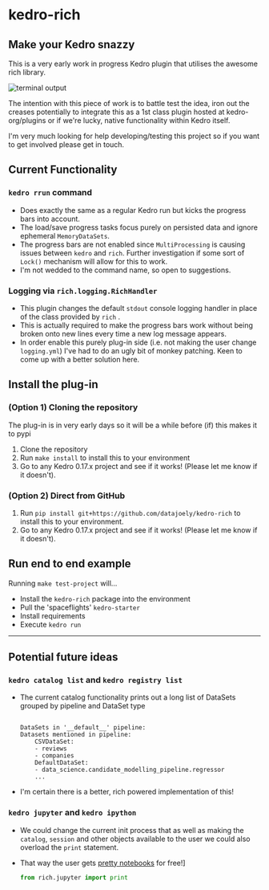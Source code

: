 # kedro-rich

## Make your Kedro snazzy

This is a very early work in progress Kedro plugin that utilises the awesome rich library.

![terminal output](static/rich-kedro.gif)

The intention with this piece of work is to battle test the idea, iron out the creases potentially to integrate this as a 1st class plugin hosted at kedro-org/plugins or if we're lucky, native functionality within Kedro itself.

I'm very much looking for help developing/testing this project so if you want to get involved please get in touch.

## Current Functionality

### `kedro rrun` command

- Does exactly the same as a regular Kedro run but kicks the progress bars into account.
- The load/save progress tasks focus purely on persisted data and ignore ephemeral `MemoryDataSets`.
- The progress bars are not enabled since `MultiProcessing` is causing issues between `kedro` and `rich`. Further investigation if some sort of `Lock()` mechanism will allow for this to work.
- I'm not wedded to the command name, so open to suggestions.

### Logging via `rich.logging.RichHandler`

- This plugin changes the default `stdout` console logging handler in place of the class provided by `rich` .
- This is actually required to make the progress bars work without being broken onto new lines every time a new log message appears.
- In order enable this purely plug-in side (i.e. not making the user change `logging.yml`) I've had to do an ugly bit of monkey patching. Keen to come up with a better solution here.

## Install the plug-in

### (Option 1) Cloning the repository

The plug-in is in very early days so it will be a while before (if) this makes it to pypi

1. Clone the repository
2. Run `make install` to install this to your environment
3. Go to any Kedro 0.17.x project and see if it works! (Please let me know if it doesn't).

### (Option 2) Direct from GitHub

1. Run `pip install git+https://github.com/datajoely/kedro-rich` to install this to your environment.
2. Go to any Kedro 0.17.x project and see if it works! (Please let me know if it doesn't).

## Run end to end example

Running `make test-project` will...

- Install the `kedro-rich` package into the environment
- Pull the 'spaceflights' `kedro-starter`
- Install requirements
- Execute `kedro run`

---------------------

## Potential future ideas

### `kedro catalog list` and `kedro registry list`

- The current catalog functionality prints out a long list of DataSets grouped by pipeline and DataSet type

    ```text

    DataSets in '__default__' pipeline:
    Datasets mentioned in pipeline:
        CSVDataSet:
        - reviews
        - companies
        DefaultDataSet:
        - data_science.candidate_modelling_pipeline.regressor
        ...
    ```

- I'm certain there is a better, rich powered implementation of this!

### `kedro jupyter` and  `kedro ipython`

- We could change the current init process that as well as making the `catalog`, `session` and other objects available to the user we could also overload the `print` statement.
- That way the user gets [pretty notebooks](https://www.willmcgugan.com/blog/tech/post/rich-adds-support-for-jupyter-notebooks/) for free!]

    ```python
    from rich.jupyter import print
    ```
